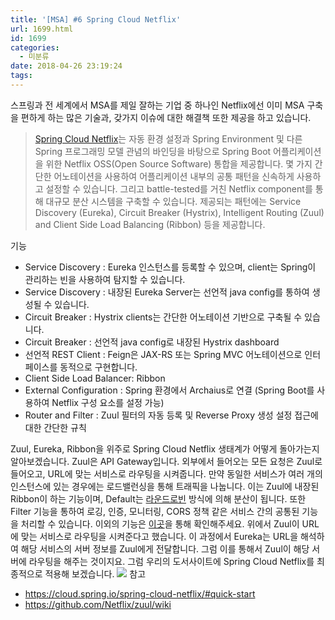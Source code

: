 ```yaml
---
title: '[MSA] #6 Spring Cloud Netflix'
url: 1699.html
id: 1699
categories:
  - 미분류
date: 2018-04-26 23:19:24
tags:
---
```


스프링과 전 세계에서 MSA를 제일 잘하는 기업 중 하나인 Netflix에선 이미 MSA 구축을 편하게 하는 많은 기술과, 갖가지 이슈에 대한 해결책 또한 제공을 하고 있습니다.

> [Spring Cloud Netflix](https://cloud.spring.io/spring-cloud-netflix/#quick-start)는 자동 환경 설정과 Spring Environment 및 다른 Spring 프로그래밍 모델 관념의 바인딩을 바탕으로 Spring Boot 어플리케이션을 위한 Netflix OSS(Open Source Software) 통합을 제공합니다. 몇 가지 간단한 어노테이션을 사용하여 어플리케이션 내부의 공통 패턴을 신속하게 사용하고 설정할 수 있습니다. 그리고 battle-tested를 거친 Netflix component를 통해 대규모 분산 시스템을 구축할 수 있습니다. 제공되는 패턴에는 Service Discovery (Eureka), Circuit Breaker (Hystrix), Intelligent Routing (Zuul) and Client Side Load Balancing (Ribbon) 등을 제공합니다.

기능

*   Service Discovery : Eureka 인스턴스를 등록할 수 있으며, client는 Spring이 관리하는 빈을 사용하여 탐지할 수 있습니다.
*   Service Discovery : 내장된 Eureka Server는 선언적 java config를 통하여 생성될 수 있습니다.
*   Circuit Breaker : Hystrix clients는 간단한 어노테이션 기반으로 구축될 수 있습니다.
*   Circuit Breaker : 선언적 java config로 내장된 Hystrix dashboard
*   선언적 REST Client : Feign은 JAX-RS 또는 Spring MVC 어노테이션으로 인터페이스를 동적으로 구현합니다.
*   Client Side Load Balancer: Ribbon
*   External Configuration : Spring 환경에서 Archaius로 연결 (Spring Boot를 사용하여 Netflix 구성 요소를 설정 가능)
*   Router and Filter : Zuul 필터의 자동 등록 및 Reverse Proxy 생성 설정 접근에 대한 간단한 규칙

Zuul, Eureka, Ribbon을 위주로 Spring Cloud Netflix 생태계가 어떻게 돌아가는지 알아보겠습니다. Zuul은 API Gateway입니다. 외부에서 들어오는 모든 요청은 Zuul로 들어오고, URL에 맞는 서비스로 라우팅을 시켜줍니다. 만약 동일한 서비스가 여러 개의 인스턴스에 있는 경우에는 로드밸런싱을 통해 트래픽을 나눕니다. 이는 Zuul에 내장된 Ribbon이 하는 기능이며, Default는 [라운드로빈](https://ko.wikipedia.org/wiki/%EB%9D%BC%EC%9A%B4%EB%93%9C_%EB%A1%9C%EB%B9%88_%EC%8A%A4%EC%BC%80%EC%A4%84%EB%A7%81) 방식에 의해 분산이 됩니다. 또한 Filter 기능을 통하여 로깅, 인증, 모니터링, CORS 정책 같은 서비스 간의 공통된 기능을 처리할 수 있습니다. 이외의 기능은 [이곳](https://github.com/Netflix/zuul/wiki)을 통해 확인해주세요. 위에서 Zuul이 URL에 맞는 서비스로 라우팅을 시켜준다고 했습니다. 이 과정에서 Eureka는 URL을 해석하여 해당 서비스의 서버 정보를 Zuul에게 전달합니다. 그럼 이를 통해서 Zuul이 해당 서버에 라우팅을 해주는 것이지요. 그럼 우리의 도서사이트에 Spring Cloud Netflix를 최종적으로 적용해 보겠습니다. ![](http://cfile25.uf.tistory.com/image/9926564E5AD87FCB13717A) 참고

*   https://cloud.spring.io/spring-cloud-netflix/#quick-start
*   https://github.com/Netflix/zuul/wiki